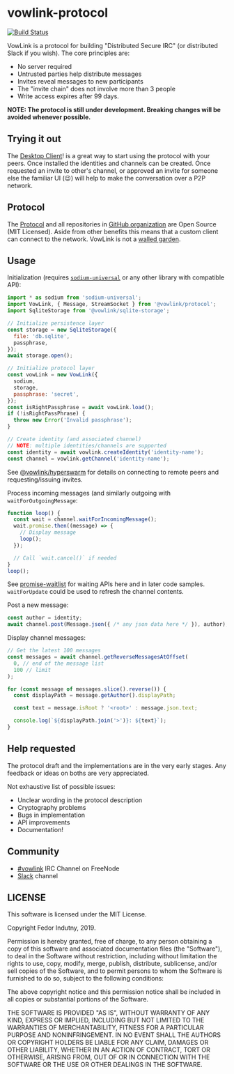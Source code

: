 # vowlink-protocol
[![Build Status](https://travis-ci.org/vowlink/vowlink-protocol.svg?branch=master)](http://travis-ci.org/vowlink/vowlink-protocol)

VowLink is a protocol for building "Distributed Secure IRC" (or distributed
Slack if you wish). The core principles are:

* No server required
* Untrusted parties help distribute messages
* Invites reveal messages to new participants
* The "invite chain" does not involve more than 3 people
* Write access expires after 99 days.

**NOTE: The protocol is still under development. Breaking changes will be
avoided whenever possible.**

## Trying it out

The [Desktop Client][desktop]! is a great way to start using the protocol with
your peers. Once installed the identities and channels can be created.
Once requested an invite to other's channel, or approved an invite for someone
else the familiar UI (:wink:) will help to make the conversation over a P2P
network.

## Protocol

The [Protocol][Protocol] and all repositories in [GitHub organization][org] are
Open Source (MIT Licensed). Aside from other benefits this means that a custom
client can connect to the network. VowLink is not a [walled garden][Slack].

## Usage

Initialization (requires [`sodium-universal`][sodium] or any other library with
compatible API):
```js
import * as sodium from 'sodium-universal';
import VowLink, { Message, StreamSocket } from '@vowlink/protocol';
import SqliteStorage from '@vowlink/sqlite-storage';

// Initialize persistence layer
const storage = new SqliteStorage({
  file: 'db.sqlite',
  passphrase,
});
await storage.open();

// Initialize protocol layer
const vowLink = new VowLink({
  sodium,
  storage,
  passphrase: 'secret',
});
const isRightPassphrase = await vowLink.load();
if (!isRightPassPhrase) {
  throw new Error('Invalid passphrase');
}

// Create identity (and associated channel)
// NOTE: multiple identities/channels are supported
const identity = await vowlink.createIdentity('identity-name');
const channel = vowlink.getChannel('identity-name');
```

See [@vowlink/hyperswarm][swarm] for details on connecting to remote peers and
requesting/issuing invites.

Process incoming messages (and similarly outgoing with `waitForOutgoingMessage`:
```js
function loop() {
  const wait = channel.waitForIncomingMessage();
  wait.promise.then((message) => {
    // Display message
    loop();
  });

  // Call `wait.cancel()` if needed
}
loop();
```
See [promise-waitlist][] for waiting APIs here and in later code samples.
`waitForUpdate` could be used to refresh the channel contents.


Post a new message:
```js
const author = identity;
await channel.post(Message.json({ /* any json data here */ }), author);
```

Display channel messages:
```js
// Get the latest 100 messages
const messages = await channel.getReverseMessagesAtOffset(
  0, // end of the message list
  100 // limit
);

for (const message of messages.slice().reverse()) {
  const displayPath = message.getAuthor().displayPath;

  const text = message.isRoot ? '<root>' : message.json.text;

  console.log(`${displayPath.join('>')}: ${text}`);
}
```

## Help requested

The protocol draft and the implementations are in the very early stages. Any
feedback or ideas on boths are very appreciated.

Not exhaustive list of possible issues:

* Unclear wording in the protocol description
* Cryptography problems
* Bugs in implementation
* API improvements
* Documentation!

## Community

* [#vowlink][comm-irc] IRC Channel on FreeNode
* [Slack][comm-slack] channel

## LICENSE

This software is licensed under the MIT License.

Copyright Fedor Indutny, 2019.

Permission is hereby granted, free of charge, to any person obtaining a
copy of this software and associated documentation files (the
"Software"), to deal in the Software without restriction, including
without limitation the rights to use, copy, modify, merge, publish,
distribute, sublicense, and/or sell copies of the Software, and to permit
persons to whom the Software is furnished to do so, subject to the
following conditions:

The above copyright notice and this permission notice shall be included
in all copies or substantial portions of the Software.

THE SOFTWARE IS PROVIDED "AS IS", WITHOUT WARRANTY OF ANY KIND, EXPRESS
OR IMPLIED, INCLUDING BUT NOT LIMITED TO THE WARRANTIES OF
MERCHANTABILITY, FITNESS FOR A PARTICULAR PURPOSE AND NONINFRINGEMENT. IN
NO EVENT SHALL THE AUTHORS OR COPYRIGHT HOLDERS BE LIABLE FOR ANY CLAIM,
DAMAGES OR OTHER LIABILITY, WHETHER IN AN ACTION OF CONTRACT, TORT OR
OTHERWISE, ARISING FROM, OUT OF OR IN CONNECTION WITH THE SOFTWARE OR THE
USE OR OTHER DEALINGS IN THE SOFTWARE.

[Protocol]: protocol.md
[promise-waitlist]: https://github.com/indutny/promise-waitlist
[swarm]: https://github.com/vowlink/vowlink-swarm
[desktop]: https://github.com/vowlink/vowlink-desktop/releases
[comm-irc]: https://webchat.freenode.net/?channel=#vowlink
[comm-slack]: https://join.slack.com/t/vowlink/shared_invite/enQtNzM1MjEzMjM1Njg2LTg2NGM2YjI0ODA0YWQ3ZDJhMGE5NTU2YTc0MTZhZGNjY2EzYjc2NmUzMTFmNTZlOGE0ZmZkMTQxMGNkMTdhYzQ
[sodium]: https://github.com/sodium-friends/sodium-universal
[org]: https://github.com/vowlink/
[Slack]: https://slack.com/
